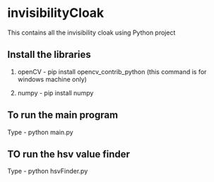 # invisibilityCloak

This contains all the invisibility cloak using Python project

## Install the libraries

1. openCV - pip install opencv_contrib_python (this command is for windows machine only)

2. numpy - pip install numpy

## To run the main program 

Type - python main.py

## TO run the hsv value finder

Type - python hsvFinder.py

